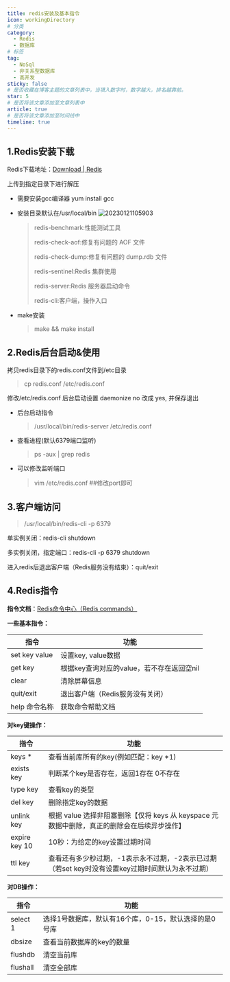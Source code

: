 ```yaml
---
title: redis安装及基本指令
icon: workingDirectory
# 分类
category:
  - Redis
  - 数据库
# 标签
tag:
  - NoSql
  - 非关系型数据库
  - 高并发
sticky: false
# 是否收藏在博客主题的文章列表中，当填入数字时，数字越大，排名越靠前。
star: 5
# 是否将该文章添加至文章列表中
article: true
# 是否将该文章添加至时间线中
timeline: true
---
```

## 1.Redis安装下载

Redis下载地址：[Download | Redis](https://redis.io/download/)

上传到指定目录下进行解压

- 需要安装gcc编译器  yum install gcc
- 安装目录默认在/usr/local/bin
  ![20230121105903](https://s2.loli.net/2023/01/21/lOwqJWADBI9Foa7.png)

  > redis-benchmark:性能测试工具
  >
  > redis-check-aof:修复有问题的 AOF 文件
  >
  > redis-check-dump:修复有问题的 dump.rdb 文件
  >
  > redis-sentinel:Redis 集群使用
  >
  > redis-server:Redis 服务器启动命令
  >
  > redis-cli:客户端，操作入口
  >
- make安装

  > make && make install
  >

## 2.Redis后台启动&使用

拷贝redis目录下的redis.conf文件到/etc目录

> cp redis.conf /etc/redis.conf

修改/etc/redis.conf 后台启动设置 daemonize no 改成 yes, 并保存退出

- 后台启动指令

  > /usr/local/bin/redis-server /etc/redis.conf
  >
- 查看进程(默认6379端口监听)

  > ps -aux | grep redis
  >
- 可以修改监听端口

  > vim /etc/redis.conf   ##修改port即可
  >

## 3.客户端访问

> /usr/local/bin/redis-cli -p 6379

单实例关闭：redis-cli shutdown

多实例关闭，指定端口：redis-cli -p 6379 shutdown

进入redis后退出客户端（Redis服务没有结束）：quit/exit

## 4.Redis指令

**指令文档**：[Redis命令中心（Redis commands）](http://redis.cn/commands.html)

**一些基本指令：**

| 指令          | 功能                                      |
| ------------- | ----------------------------------------- |
| set key value | 设置key, value数据                        |
| get key       | 根据key查询对应的value，若不存在返回空nil |
| clear         | 清除屏幕信息                              |
| quit/exit     | 退出客户端（Redis服务没有关闭）           |
| help 命令名称 | 获取命令帮助文档                          |

**对key键操作：**

| 指令          | 功能                                                                                             |
| ------------- | ------------------------------------------------------------------------------------------------ |
| keys *        | 查看当前库所有的key(例如匹配：key *1)                                                            |
| exists key    | 判断某个key是否存在，返回1存在 0不存在                                                           |
| type key      | 查看key的类型                                                                                    |
| del key       | 删除指定key的数据                                                                                |
| unlink key    | 根据 value 选择非阻塞删除【仅将 keys 从 keyspace 元数据中删除，真正的删除会在后续异步操作】      |
| expire key 10 | 10秒：为给定的key设置过期时间                                                                    |
| ttl key       | 查看还有多少秒过期，-1表示永不过期，-2表示已过期（若set key时没有设置key过期时间默认为永不过期） |

**对DB操作：**

| 指令     | 功能                                                 |
| -------- | ---------------------------------------------------- |
| select 1 | 选择1号数据库，默认有16个库，0-15，默认选择的是0号库 |
| dbsize   | 查看当前数据库的key的数量                            |
| flushdb  | 清空当前库                                           |
| flushall | 清空全部库                                           |
